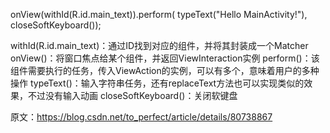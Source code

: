 onView(withId(R.id.main_text)).perform(
                typeText("Hello MainActivity!"), closeSoftKeyboard());

withId(R.id.main_text)：通过ID找到对应的组件，并将其封装成一个Matcher
onView()：将窗口焦点给某个组件，并返回ViewInteraction实例
perform()：该组件需要执行的任务，传入ViewAction的实例，可以有多个，意味着用户的多种操作
typeText()：输入字符串任务，还有replaceText方法也可以实现类似的效果，不过没有输入动画
closeSoftKeyboard()：关闭软键盘


原文：https://blog.csdn.net/to_perfect/article/details/80738867



